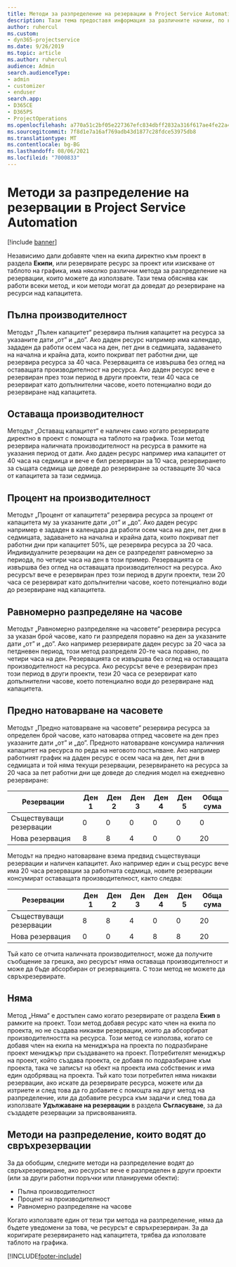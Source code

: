 ```yaml
---
title: Методи за разпределение на резервации в Project Service Automation
description: Тази тема предоставя информация за различните начини, по които можете да разпределяте резервации.
author: ruhercul
ms.custom:
- dyn365-projectservice
ms.date: 9/26/2019
ms.topic: article
ms.author: ruhercul
audience: Admin
search.audienceType:
- admin
- customizer
- enduser
search.app:
- D365CE
- D365PS
- ProjectOperations
ms.openlocfilehash: a770a51c2bf05e227367efc834dbff2832a316f617ae4fe22a43572940f43cbe
ms.sourcegitcommit: 7f8d1e7a16af769adb43d1877c28fdce53975db8
ms.translationtype: MT
ms.contentlocale: bg-BG
ms.lasthandoff: 08/06/2021
ms.locfileid: "7000833"
---
```

# <a name="booking-allocation-methods-in-project-service-automation"></a>Методи за разпределение на резервации в Project Service Automation

[!include [banner](../includes/psa-now-project-operations.md)]

Независимо дали добавяте член на екипа директно към проект в раздела **Екипи**, или резервирате ресурс за проект или изискване от таблото на графика, има няколко различни метода за разпределение на резервации, които можете да използвате. Тази тема обяснява как работи всеки метод, и кои методи могат да доведат до резервиране на ресурси над капацитета.

## <a name="full-capacity"></a>Пълна производителност 
Методът „Пълен капацитет“ резервира пълния капацитет на ресурса за указаните дати „от” и „до”. Ако даден ресурс например има календар, зададен да работи осем часа на ден, пет дни в седмицата, задаването на начална и крайна дата, които покриват пет работни дни, ще резервира ресурса за 40 часа. Резервацията се извършва без оглед на оставащата производителност на ресурса. Ако даден ресурс вече е резервиран през този период в други проекти, тези 40 часа се резервират като допълнителни часове, което потенциално води до резервиране над капацитета.

## <a name="remaining-capacity"></a>Оставаща производителност
Методът „Оставащ капацитет“ е наличен само когато резервирате директно в проект с помощта на таблото на графика. Този метод резервира наличната производителност на ресурса в рамките на указания период от дати. Ако даден ресурс например има капацитет от 40 часа на седмица и вече е бил резервиран за 10 часа, резервирането за същата седмица ще доведе до резервиране за оставащите 30 часа от капацитета за тази седмица.

## <a name="percentage-capacity"></a>Процент на производителност
Методът „Процент от капацитета“ резервира ресурса за процент от капацитета му за указаните дати „от” и „до”. Ако даден ресурс например е зададен в календара да работи осем часа на ден, пет дни в седмицата, задаването на начална и крайна дата, които покриват пет работни дни при капацитет 50%, ще резервира ресурса за 20 часа. Индивидуалните резервации на ден се разпределят равномерно за периода, по четири часа на ден в този пример. Резервацията се извършва без оглед на оставащата производителност на ресурса. Ако ресурсът вече е резервиран през този период в други проекти, тези 20 часа се резервират като допълнителни часове, което потенциално води до резервиране над капацитета.

## <a name="evenly-distribute-hours"></a>Равномерно разпределяне на часове
Методът „Равномерно разпределяне на часовете“ резервира ресурса за указан брой часове, като ги разпределя поравно на ден за указаните дати „от” и „до”. Ако например резервирате даден ресурс за 20 часа за петдневен период, този метод разпределя 20-те часа поравно, по четири часа на ден. Резервацията се извършва без оглед на оставащата производителност на ресурса. Ако ресурсът вече е резервиран през този период в други проекти, тези 20 часа се резервират като допълнителни часове, което потенциално води до резервиране над капацитета.

## <a name="front-load-hours"></a>Предно натоварване на часовете
Методът „Предно натоварване на часовете“ резервира ресурса за определен брой часове, като натоварва отпред часовете на ден през указаните дати „от” и „до”. Предното натоварване консумира наличния капацитет на ресурса по реда на неговото постъпване. Ако например работният график на даден ресурс е осем часа на ден, пет дни в седмицата и той няма текущи резервации, резервирането на ресурса за 20 часа за пет работни дни ще доведе до следния модел на ежедневно резервиране: 

|         Резервации          |    Ден 1    |    Ден 2    |    Ден 3    |    Ден 4    |    Ден 5    |    Обща сума    |
|---------------------------|-------------|-------------|-------------|-------------|-------------|-------------|
|    Съществуващи резервации    |    0        |    0        |    0        |    0        |    0        |    0        |
|    Нова резервация          |    8        |    8        |    4        |    0        |    0        |    20       |

Методът на предно натоварване взема предвид съществуващи резервации и наличен капацитет. Ако например един и същ ресурс вече има 20 часа резервации за работната седмица, новите резервации консумират оставащата производителност, както следва:

|   Резервации          | Ден 1 | Ден 2 | Ден 3 | Ден 4 | Ден 5 | Обща сума |
|---------------------|-------|-------|-------|-------|-------|-------|
| Съществуващи резервации | 8     | 8     | 4     | 0     | 0     | 20    |
| Нова резервация       | 0     | 0     | 4     | 8     | 8     | 20    |

Тъй като се отчита наличната производителност, може да получите съобщение за грешка, ако ресурсът няма оставаща производителност и може да бъде абсорбиран от резервацията. С този метод не можете да свръхрезервирате.

## <a name="none"></a>Няма
Метод „Няма“ е достъпен само когато резервирате от раздела **Екип** в рамките на проект. Този метод добавя ресурс като член на екипа по проекта, но не създава никакви резервации, които да абсорбират производителността на ресурса. Този метод се използва, когато се добавя член на екипа на мениджъра на проекта по подразбиране проект мениджър при създаването на проект. Потребителят мениджър на проект, който създава проекта, се добавя по подразбиране към проекта, така че записът на обект на проекта има собственик и има един одобряващ на проекта. Тъй като този потребител няма никакви резервации, ако искате да резервирате ресурса, можете или да изтриете и след това да го добавите с помощта на друг метод на разпределение, или да добавите ресурса към задачи и след това да използвате **Удължаване на резервации** в раздела **Съгласуване**, за да създадете резервации за присвояванията.

## <a name="allocation-methods-that-lead-to-overbooking"></a>Методи на разпределение, които водят до свръхрезервации
За да обобщим, следните методи на разпределение водят до свръхрезервиране, ако ресурсът вече е разпределен в други проекти (или за други работни поръчки или планируеми обекти):

- Пълна производителност
- Процент на производителност
- Равномерно разпределяне на часове

Когато използвате един от тези три метода на разпределение, няма да бъдете уведомени за това, че ресурсът е свръхрезервиран. За да коригирате резервирането над капацитета, трябва да използвате таблото на графика.


[!INCLUDE[footer-include](../includes/footer-banner.md)]